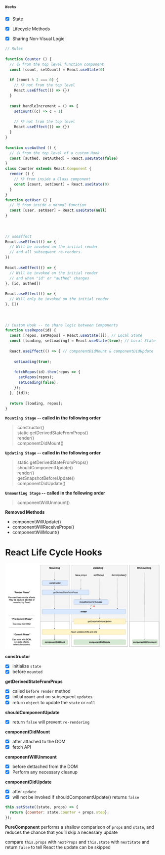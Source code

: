 ##### `Hooks`
- [x] State
- [x] Lifecycle Methods
- [x] Sharing Non-Visual Logic



```js
// Rules

function Counter () {
  // 👍 from the top level function component
  const [count, setCount] = React.useState(0)

  if (count % 2 === 0) {
    // 👎 not from the top level
    React.useEffect(() => {})
  }

  const handleIncrement = () => {
    setCount((c) => c + 1)

    // 👎 not from the top level
    React.useEffect(() => {})
  }
}

function useAuthed () {
  // 👍 from the top level of a custom Hook
  const [authed, setAuthed] = React.useState(false)
}
class Counter extends React.Component {
  render () {
    // 👎 from inside a Class component
    const [count, setCount] = React.useState(0)
  }
}
function getUser () {
  // 👎 from inside a normal function
  const [user, setUser] = React.useState(null)
}



// useEffect
React.useEffect(() => {
  // Will be invoked on the initial render 
  // and all subsequent re-renders.
})

React.useEffect(() => {
  // Will be invoked on the initial render
  // and when "id" or "authed" changes
}, [id, authed])

React.useEffect(() => {
  // Will only be invoked on the initial render
}, [])



// Custom Hook -- to share logic between Components
function useRepos(id) {
  const [repos, setRepos] = React.useState([]); // Local State
  const [loading, setLoading] = React.useState(true); // Local State

  React.useEffect(() => { // componentDidMount & componentDidUpdate
    
    setLoading(true);

    fetchRepos(id).then(repos => {
      setRepos(repos);
      setLoading(false);
    });
  }, [id]);

  return [loading, repos];
}
```

**`Mounting Stage` -- called in the following order**
> constructor()  
> static getDerivedStateFromProps()  
> render()  
> componentDidMount()  


**`Updating Stage` -- called in the following order**
> static getDerivedStateFromProps()  
> shouldComponentUpdate()  
> render()  
> getSnapshotBeforeUpdate()  
> componentDidUpdate()  

**`Unmounting Stage` -- called in the following order**
> componentWillUnmount()  

**Removed Methods**
 - componentWillUpdate()
 - componentWillReceiveProps()
 - componentWillMount()


# React Life Cycle Hooks
![](images/React_Life_Cycle.jpg)

**constructor**
- [x] initialize `state`
- [x] before `mounted`

**getDerivedStateFromProps**
- [x] called `before` `render` method
- [x] initial `mount` and on subsequent `updates`
- [x] return `object` to update the `state` or `null`

**shouldComponentUpdate**
 - [x] return `false` will prevent `re-rendering`

**componentDidMount**
- [x] after attached to the DOM
- [x] fetch API

**componentWillUnmount**
- [x] before dettached from the DOM
- [x] Perform any necessary cleanup

**componentDidUpdate**
- [x] after `update`
- [x] will not be invoked if shouldComponentUpdate() returns `false`

```js
this.setState((state, props) => {
  return {counter: state.counter + props.step};
});
```

**PureComponent** performs a shallow comparison of `props` and `state`, and reduces the chance that you’ll skip a necessary update

compare `this.props` with `nextProps` and `this.state` with `nextState` and return `false` to tell React the update can be skipped
